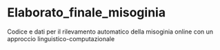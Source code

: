 # Elaborato_finale_misoginia
Codice e dati per il rilevamento automatico della misoginia online con un approccio linguistico-computazionale
